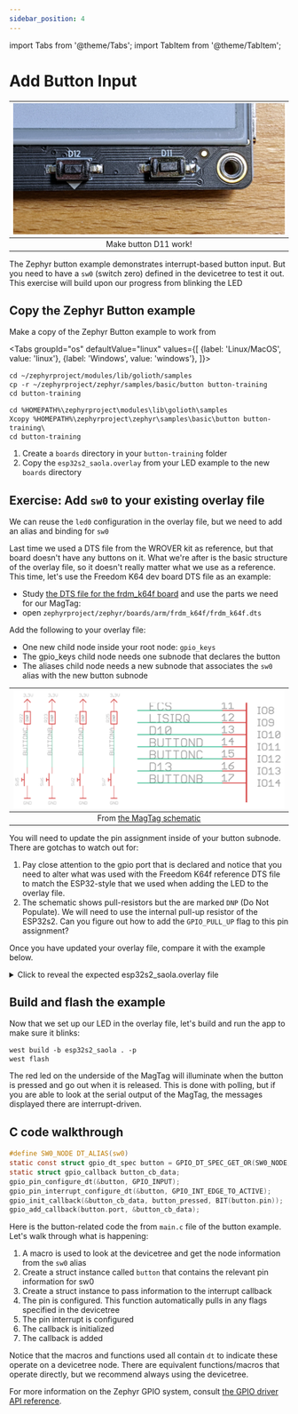 ```yaml
---
sidebar_position: 4
---
```


import Tabs from '@theme/Tabs';
import TabItem from '@theme/TabItem';

# Add Button Input

| ![MagTag Buttons on pins D11 and D12](assets/d11-d12-buttons.jpg) |
|:--:|
| Make button D11 work! |

The Zephyr button example demonstrates interrupt-based button input. But you need to have a `sw0` (switch zero) defined in the devicetree to test it out. This exercise will build upon our progress from blinking the LED

## Copy the Zephyr Button example

Make a copy of the Zephyr Button example to work from

<Tabs
groupId="os"
defaultValue="linux"
values={[
{label: 'Linux/MacOS', value: 'linux'},
{label: 'Windows', value: 'windows'},
]}>

<TabItem value="linux">

```shell
cd ~/zephyrproject/modules/lib/golioth/samples
cp -r ~/zephyrproject/zephyr/samples/basic/button button-training
cd button-training
```

</TabItem>
<TabItem value="windows">

```shell
cd %HOMEPATH%\zephyrproject\modules\lib\golioth\samples
Xcopy %HOMEPATH%\zephyrproject\zephyr\samples\basic\button button-training\
cd button-training
```

</TabItem>
</Tabs>

1. Create a `boards` directory in your `button-training` folder
2. Copy the `esp32s2_saola.overlay` from your LED example to the new `boards` directory

## Exercise: Add `sw0` to your existing overlay file

We can reuse the `led0` configuration in the overlay file, but we need to add an alias and binding for `sw0`

Last time we used a DTS file from the WROVER kit as reference, but that board doesn't have any buttons on it. What we're after is the basic structure of the overlay file, so it doesn't really matter what we use as a reference. This time, let's use the Freedom K64 dev board DTS file as an example:

* Study [the DTS file for the frdm_k64f board](https://github.com/zephyrproject-rtos/zephyr/blob/main/boards/arm/frdm_k64f/frdm_k64f.dts) and use the parts we need for our MagTag:
* open `zephyrproject/zephyr/boards/arm/frdm_k64f/frdm_k64f.dts`

Add the following to your overlay file:

* One new child node inside your root node: `gpio_keys`
* The gpio_keys child node needs one subnode that declares the button
* The aliases child node needs a new subnode that associates the `sw0` alias with the new button subnode

| ![MagTag buttons have pull-up resistors](assets/magtag-button-pinout.png) |
|:--:|
| From [the MagTag schematic](https://learn.adafruit.com/assets/96946) |

You will need to update the pin assignment inside of your button subnode. There are gotchas to watch out for:

1. Pay close attention to the gpio port that is declared and notice that you need to alter what was used with the Freedom K64f reference DTS file to match the ESP32-style that we used when adding the LED to the overlay file.
2. The schematic shows pull-resistors but the are marked `DNP` (Do Not Populate). We will need to use the internal pull-up resistor of the ESP32s2. Can you figure out how to add the `GPIO_PULL_UP` flag to this pin assignment?

Once you have updated your overlay file, compare it with the example below.

<details><summary>Click to reveal the expected esp32s2_saola.overlay file</summary>

```js esp32s2_saola.overlay
/ {
    aliases {
        led0 = &red_led;
        sw0 = &user_button_d11;
    };
    leds {
        compatible = "gpio-leds";
        red_led: led_2 {
            gpios =  <&gpio0 13 GPIO_ACTIVE_HIGH>;
            label = "Red - LED2";
        };
    };
    gpio_keys {
        compatible = "gpio-keys";
        user_button_d11: button_0 {
            label = "User D11";
            gpios = <&gpio0 11 (GPIO_ACTIVE_LOW | GPIO_PULL_UP)>;
        };
    };
};
```

Of note:

* The `compatible` property tells Zephyr the type of binding we are using
* The Freedom board DTS file used `&gpioc` but the ESP32s2 needed `&gpio0`
* The pull-up resistor has been enabled using the OR operator to make a bitmask: `(GPIO_ACTIVE_HIGH | GPIO_PULL_UP)`

</details>

## Build and flash the example

Now that we set up our LED in the overlay file, let's build and run the app to make sure it blinks:

```shell
west build -b esp32s2_saola . -p
west flash
```

The red led on the underside of the MagTag will illuminate when the button is pressed and go out when it is released. This is done with polling, but if you are able to look at the serial output of the MagTag, the messages displayed there are interrupt-driven.

## C code walkthrough

```c
#define SW0_NODE DT_ALIAS(sw0)
static const struct gpio_dt_spec button = GPIO_DT_SPEC_GET_OR(SW0_NODE, gpios, {0});
static struct gpio_callback button_cb_data;
gpio_pin_configure_dt(&button, GPIO_INPUT);
gpio_pin_interrupt_configure_dt(&button, GPIO_INT_EDGE_TO_ACTIVE);
gpio_init_callback(&button_cb_data, button_pressed, BIT(button.pin));
gpio_add_callback(button.port, &button_cb_data);
```

Here is the button-related code the from `main.c` file of the button example. Let's walk through what is happening:

1. A macro is used to look at the devicetree and get the node information from the `sw0` alias
2. Create a struct instance called `button` that contains the relevant pin information for sw0
3. Create a struct instance to pass information to the interrupt callback
4. The pin is configured. This function automatically pulls in any flags specified in the devicetree
5. The pin interrupt is configured
6. The callback is initialized
7. The callback is added

Notice that the macros and functions used all contain `dt` to indicate these operate on a devicetree node. There are equivalent functions/macros that operate directly, but we recommend always using the devicetree.

For more information on the Zephyr GPIO system, consult [the GPIO driver API reference](https://docs.zephyrproject.org/apidoc/latest/group__gpio__interface.html).
